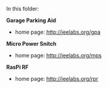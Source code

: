 In this folder:

**Garage Parking Aid**

* home page: <http://jeelabs.org/gpa>

**Micro Power Snitch**

* home page: <http://jeelabs.org/mps>

**RasPi RF**

* home page: <http://jeelabs.org/rpr>
